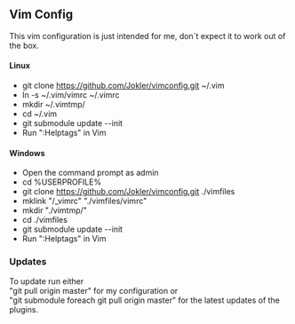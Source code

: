 ## Vim Config
This vim configuration is just intended for me, don´t expect it to work out of the box.

#### Linux
* git clone https://github.com/Jokler/vimconfig.git ~/.vim
* ln -s ~/.vim/vimrc ~/.vimrc
* mkdir ~/.vimtmp/
* cd ~/.vim
* git submodule update --init
* Run ":Helptags" in Vim

#### Windows
* Open the command prompt as admin
* cd %USERPROFILE%
* git clone https://github.com/Jokler/vimconfig.git ./vimfiles
* mklink "/_vimrc" "./vimfiles/vimrc"
* mkdir "./vimtmp/"
* cd ./vimfiles
* git submodule update --init
* Run ":Helptags" in Vim

### Updates
To update run either   
"git pull origin master" for my configuration or  
"git submodule foreach git pull origin master" for the latest updates of the plugins.
